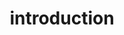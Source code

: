 --- 
layout: intro
title: introduction
permalink: "/modules/introduction/"
video: CaseStudy1-HHsmall.mp4
background: intro.jpeg

objectives:
  - objective: Learners will analyze the components of primary health care
    application: Identifies differences between community heath settings and acute/residential practice settings

  - objective: Learners will differentiate between hazards and risks and potential mitigation strategies
    application: Adapts nursing practice to address unique health care needs of diverse HH clients.
    
  - objective: Learners will identify diverse practice settings
    application: Provides professional safe, competent, and ethical care when working autonomously or with multiples stakeholders in home/community setting.

  - objective: Learners will reflect on the role of the community health nurse, their role within the interprofessional team and ways of team communication
    application: Demonstrates the ability to focus on providing care in multiple home environments and settings with potential for multiples distractions and interruptions (e.g. noisy, multiples family members interrupting, pets, other hazards).

cases:
  - name: Call of Nature
    image: toilet.jpg
    url: call-of-nature
  - name: Bereaved
    image: breieved.jpg
    url: bereaved
  - name: Vebal Abuse
    image: verbalabuse.jpg
    url: vebal-abuse
  - name: Burnt Out
    image: burnout.jpg
    url: burnt-out

more:
  - title: Introduction
    image: modules/pcc/topic/HolisticCare2.jpg
    url: intro
  - title: Community Health
    image: modules/pcc/topic/CareoftheOlderAdult.jpg
    url: clinicians
  - title: Environment
    image: modules/pcc/topic/ManagingChronicConditions.jpg
    url: environment
  - title: Hand Hygiene
    image: modules/pcc/topic/CarePlanning.jpg
    url: hand-hygiene
  - title: Deliverables
    image: modules/pcc/topic/Deliverable.jpg
    url: deliverables
---